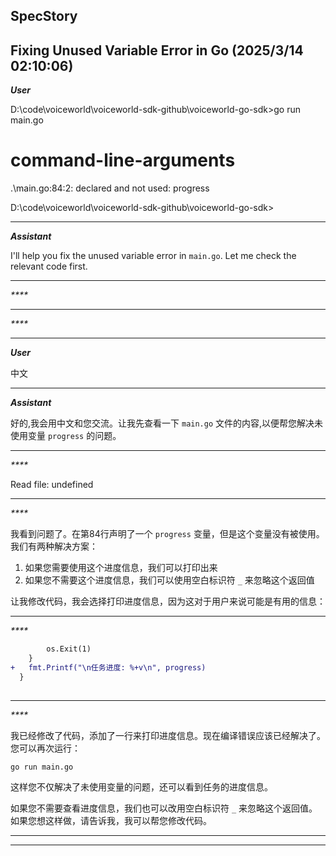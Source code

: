 ## SpecStory

## Fixing Unused Variable Error in Go (2025/3/14 02:10:06)

_**User**_

D:\code\voiceworld\voiceworld-sdk-github\voiceworld-go-sdk>go run main.go
# command-line-arguments
.\main.go:84:2: declared and not used: progress

D:\code\voiceworld\voiceworld-sdk-github\voiceworld-go-sdk>

---

_**Assistant**_

I'll help you fix the unused variable error in `main.go`. Let me check the relevant code first.

---

_****_



---

_****_



---

_**User**_

中文

---

_**Assistant**_

好的,我会用中文和您交流。让我先查看一下 `main.go` 文件的内容,以便帮您解决未使用变量 `progress` 的问题。

---

_****_

Read file: undefined

---

_****_

我看到问题了。在第84行声明了一个 `progress` 变量，但是这个变量没有被使用。我们有两种解决方案：

1. 如果您需要使用这个进度信息，我们可以打印出来
2. 如果您不需要这个进度信息，我们可以使用空白标识符 `_` 来忽略这个返回值

让我修改代码，我会选择打印进度信息，因为这对于用户来说可能是有用的信息：

---

_****_

```diff
  		os.Exit(1)
  	}
+ 	fmt.Printf("\n任务进度: %+v\n", progress)
  }
  
```

---

_****_

我已经修改了代码，添加了一行来打印进度信息。现在编译错误应该已经解决了。您可以再次运行：

```
go run main.go
```

这样您不仅解决了未使用变量的问题，还可以看到任务的进度信息。

如果您不需要查看进度信息，我们也可以改用空白标识符 `_` 来忽略这个返回值。如果您想这样做，请告诉我，我可以帮您修改代码。

---



---

